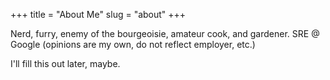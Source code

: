 +++
title = "About Me"
slug = "about"
+++

Nerd, furry, enemy of the bourgeoisie, amateur cook, and gardener.
SRE @ Google (opinions are my own, do not reflect employer, etc.)

I'll fill this out later, maybe.
